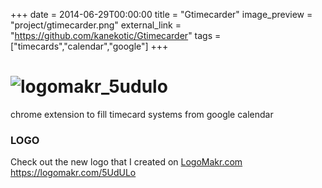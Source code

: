 +++
date = 2014-06-29T00:00:00
title = "Gtimecarder"
image_preview = "project/gtimecarder.png"
external_link = "https://github.com/kanekotic/Gtimecarder"
tags = ["timecards","calendar","google"]
+++
# ![logomakr_5udulo](https://user-images.githubusercontent.com/3071208/42305591-e0cc9a22-802b-11e8-8d81-12bdd1654cda.png)

chrome extension to fill timecard systems from google calendar

### LOGO

Check out the new logo that I created on <a href="http://logomakr.com" title="Logo Makr">LogoMakr.com</a> https://logomakr.com/5UdULo
